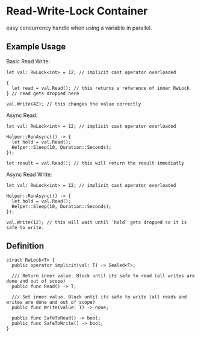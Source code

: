 # Read-Write-Lock Container

easy concurrency handle when using a variable in parallel.

## Example Usage

Basic Read Write:
```
let val: RwLock<int> = 12; // implicit cast operator overloaded

{
  let read = val.Read(); // this returns a reference of inner RwLock
} // read gets dropped here

val.Write(42); // this changes the value correctly
```

Async Read:
```
let val: RwLock<int> = 12; // implicit cast operator overloaded

Helper::RunAsync(() -> {
  let hold = val.Read(); 
  Helper::Sleep(10, Duration::Seconds);
});

let result = val.Read(); // this will return the result immediatly
```

Async Read Write:
```
let val: RwLock<int> = 12; // implicit cast operator overloaded

Helper::RunAsync(() -> {
  let hold = val.Read(); 
  Helper::Sleep(10, Duration::Seconds);
});

val.Write(12); // this will wait until `hold` gets dropped so it is safe to write.
```

## Definition

```
struct RwLock<T> {
  public operator implicit(val: T) -> Sealed<T>;
  
  /// Return inner value. Block until its safe to read (all writes are done and out of scope)
  public func Read() -> T;
  
  /// Set inner value. Block until its safe to write (all reads and writes are done and out of scope)
  public func Write(value: T) -> none;
  
  public func SafeToRead() -> bool;
  public func SafeToWrite() -> bool;
}
```
